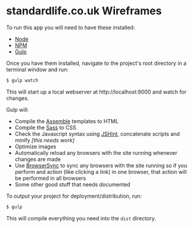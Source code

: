 standardlife.co.uk Wireframes
=============================

To run this app you will need to have these installed:
- [Node](http://nodejs.org/)
- [NPM](https://www.npmjs.org/)
- [Gulp](http://gulpjs.com/)

Once you have them installed, navigate to the project's root directory in a terminal window and run:

```bash
$ gulp watch
```

This will start up a local webserver at http://localhost:9000 and watch for changes. 

Gulp will: 
- Compile the [Assemble](http://assemble.io/) templates to HTML
- Compile the [Sass](http://sass-lang.com/) to CSS
- Check the Javascript syntax using [JSHint](http://www.jshint.com/), concatenate scripts and minify *[this needs work]*
- Optimize images
- Automatically reload any browsers with the site running whenever changes are made
- Use [BrowserSync](http://www.browsersync.io/) to sync any browsers with the site running so if you perform and action (like clicking a link) in one browser, that action will be performed in all browsers
- Some other good stuff that needs documented

To output your project for deployment/distribution, run: 

```bash
$ gulp
```

This will compile everything you need into the `dist` directory.